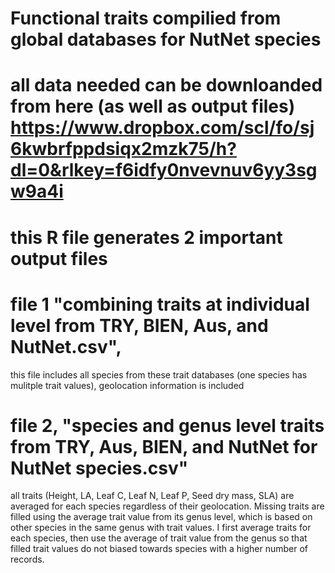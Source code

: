 # Functional traits compilied from global databases for NutNet species 

# all data needed can be downloanded from here (as well as output files) https://www.dropbox.com/scl/fo/sj6kwbrfppdsiqx2mzk75/h?dl=0&rlkey=f6idfy0nvevnuv6yy3sgw9a4i


# this R file generates 2 important output files 
# file 1 "combining traits at individual level from TRY, BIEN, Aus, and NutNet.csv", 
 this file includes all species from these trait databases (one species has mulitple trait values), geolocation information is included 

# file 2, "species and genus level traits from TRY, Aus, BIEN, and NutNet for NutNet species.csv"
 all traits (Height, LA, Leaf C, Leaf N, Leaf P,  Seed dry mass, SLA) are averaged for each species
 regardless of their geolocation. Missing traits are filled using the average trait value from its genus level, which is based on other 
 species in the same genus with trait values. I first average traits for each species, then use the average  of trait value from the genus so that filled trait values do not biased towards species with a higher
 number of records.





